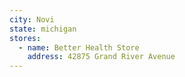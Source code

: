 ```yaml
---
city: Novi
state: michigan
stores:
  - name: Better Health Store
    address: 42875 Grand River Avenue
---
```

